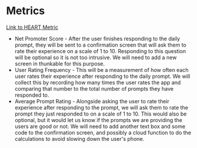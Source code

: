 # Metrics
[Link to HEART Metric](https://docs.google.com/presentation/d/1ccZrlNomaB_Ng-DnsWWArlJt7yqb5rKwC3AfFnG9MFw/edit?usp=sharing)

- Net Promoter Score - After the user finishes responding to the daily prompt, they will be sent to a confirmation screen that will ask them to rate their experience on a scale of 1 to 10. Responding to this question will be optional so it is not too intrusive. We will need to add a new screen in thunkable for this purpose.
- User Rating Frequency - This will be a measurement of how often each user rates their experience after responding to the daily prompt. We will collect this by recording how many times the user rates the app and comparing that number to the total number of prompts they have responded to.
- Average Prompt Rating - Alongside asking the user to rate their experience after responding to the prompt, we will ask them to rate the prompt they just responded to on a scale of 1 to 10. This would also be optional, but it would let us know if the prompts we are providing the users are good or not. We will need to add another text box and some code to the confirmation screen, and possibly a cloud function to do the calculations to avoid slowing down the user's phone.